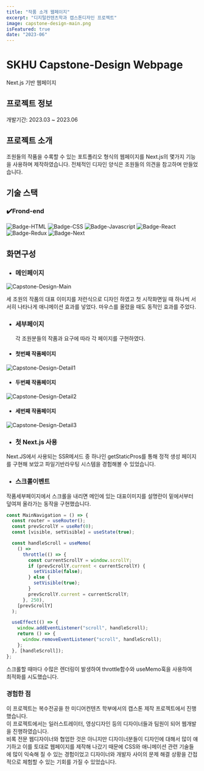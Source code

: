 ```yaml
---
title: "작품 소개 웹페이지"
excerpt: "디지털컨텐츠학과 캡스톤디자인 프로젝트"
image: capstone-design-main.png
isFeatured: true
date: "2023-06"
---
```


# SKHU Capstone-Design Webpage

Next.js 기반 웹페이지

## 프로젝트 정보

개발기간: 2023.03 ~ 2023.06

## 프로젝트 소개

조원들의 작품을 수록할 수 있는 포트폴리오 형식의 웹페이지를 Next.js의 몇가지 기능을 사용하며 제작하였습니다.
전체적인 디자인 양식은 조원들의 의견을 참고하며 만들었습니다.

## 기술 스택

### ✔️Frond-end

![Badge-HTML](../badges/badge-html.svg)
![Badge-CSS](../badges/badge-css.svg)
![Badge-Javascript](../badges/badge-javascript.svg)
![Badge-React](../badges/badge-react.svg)
![Badge-Redux](../badges/badge-redux.svg)
![Badge-Next](../badges/badge-next.svg)

## 화면구성

- ### 메인페이지

![Capstone-Design-Main](capstone-design-main.gif)

세 조원의 작품의 대표 이미지를 저런식으로 디자인 하였고 첫 시작화면일 때 하나씩 서서히 나타나게 애니메이션 효과를 넣었다.
마우스를 올렸을 때도 동적인 효과를 주었다.

- ### 세부페이지
  각 조원분들의 작품과 요구에 따라 각 페이지를 구현하였다.
- #### 첫번째 작품페이지

![Capstone-Design-Detail1](capstone-design-d1.gif)

- #### 두번째 작품페이지

![Capstone-Design-Detail2](capstone-design-d2.gif)

- #### 세번째 작품페이지

![Capstone-Design-Detail3](capstone-design-d3.gif)

- ### 첫 Next.js 사용

Next.JS에서 사용되는 SSR메서드 중 하나인 getStaticPros를 통해 정적 생성 페이지를 구현해 보았고 파일기반라우팅 시스템을 경험해볼 수 있었습니다.

- ### 스크롤이벤트

작품세부페이지에서 스크롤을 내리면 메인에 있는 대표이미지를 설명란이 밑에서부터 덮여져 올라가는 동작을 구현했습니다.

```js
const MainNavigation = () => {
  const router = useRouter();
  const prevScrollY = useRef(0);
  const [visible, setVisible] = useState(true);

  const handleScroll = useMemo(
    () =>
      throttle(() => {
        const currentScrollY = window.scrollY;
        if (prevScrollY.current < currentScrollY) {
          setVisible(false);
        } else {
          setVisible(true);
        }
        prevScrollY.current = currentScrollY;
      }, 250),
    [prevScrollY]
  );

  useEffect(() => {
    window.addEventListener("scroll", handleScroll);
    return () => {
      window.removeEventListener("scroll", handleScroll);
    };
  }, [handleScroll]);
};
```

스크롤할 때마다 수많은 렌더링이 발생하여 throttle함수와 useMemo훅을 사용하여 최적화를 시도했습니다.

### 경험한 점

이 프로젝트는 복수전공을 한 미디어컨텐츠 학부에서의 캡스톤 제작 프로젝트에서 진행했습니다.  
이 프로젝트에서는 일러스트레이터, 영상디자인 등의 디자이너들과 팀원이 되어 웹개발을 진행하였습니다.  
비록 전문 웹디자이너와 협업한 것은 아니지만 디자이너분들이 디자인에 대해서 많이 얘기하고 이를 토대로 웹페이지를 제작해 나갔기 때문에 CSS와 애니메이션 관련 기술들에 많이 익숙해 질 수 있는 경험이었고 디자이너와 개발자 사이의 문제 해결 상황을 간접적으로 체험할 수 있는 기회를 가질 수 있었습니다.
